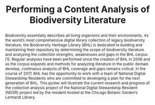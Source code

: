 ---
abstract: 'Biodiversity essentially describes all living organisms and their environments.
  As the world’s most comprehensive digital library collection of legacy biodiversity
  literature, the Biodiversity Heritage Library (BHL) is dedicated to building and
  maintaining their repository by determining the scope of biodiversity literature
  and analyzing the collection strengths, weaknesses and gaps in the BHL corpus [1].
  Regular analyses have been performed since the creation of BHL in 2006 and as the
  corpus expands and methods for analyzing literature in the public domain develop,
  continuous analysis of BHL coverage and gaps remains critical. In the course of
  2017, BHL has the opportunity to work with a team of National Digital Stewardship
  Residents who are committed to developing a plan for the next generation of BHL.

  This poster will illustrate the current research and progress of the collection
  analysis project of the National Digital Stewardship Resident (NDSR) project led
  by the resident hosted at the Chicago Botanic Garden’s Lenhardt Library.'
creators:
- Esquivel, Alicia
date: null
document_url: https://services.phaidra.univie.ac.at/api/object/o:931134/download
grand_parent: iPRES
institutions: []
keywords:
- kyoto
- poster
landing_page_url: https://phaidra.univie.ac.at/o:931134
language: eng
layout: publication
license: CC BY-SA 4.0 International
notes_url: null
parent: iPRES 2017
publication_type: poster
size: 105252
slides_url: null
source_name: iPRES
stream_url: null
title: Performing a Content Analysis of Biodiversity Literature
year: 2017
---